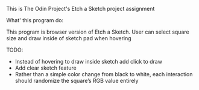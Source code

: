 This is The Odin Project's Etch a Sketch project assignment

What' this program do:

This program is browser version of Etch a Sketch. User can select
square size and draw inside of sketch pad when hovering 

TODO:

- Instead of hovering to draw inside sketch add click to draw
- Add clear sketch feature
- Rather than a simple color change from black to white, 
  each interaction should randomize the square’s RGB value entirely